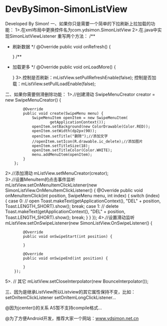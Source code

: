 # DevBySimon-SimonListView
Developed By Simon!
一、如果你只是需要一个简单的下拉刷新上拉加载的功能：
1>.在xml布局中更换控件名为com.ydsimon.SimonListView
2>.在.java中实现SimonListViewListener
  重写两个方法： 
  /**
  * 刷新数据
  */
  @Override
    public void onRefresh() {
        
    }
  /**
  * 加载更多
  */
   @Override
    public void onLoadMore() {
        
    }
3>.控制是否刷新：mListView.setPullRefreshEnable(false);
   控制是否加载：mListView.setPullLoadEnable(false);

二、如果你需要侧滑删除功能：
1>.//创建滑动
  SwipeMenuCreator creator = new SwipeMenuCreator() {

            @Override
            public void create(SwipeMenu menu) {
                SwipeMenuItem openItem = new SwipeMenuItem(
                        getApplicationContext());
                openItem.setBackground(new ColorDrawable(Color.RED));
                openItem.setWidth(dp2px(90));
                openItem.setTitle("删除");//添加文字
                //openItem.setIcon(R.drawable.ic_delete);//添加图片
                openItem.setTitleSize(18);
                openItem.setTitleColor(Color.WHITE);
                menu.addMenuItem(openItem);
            }
        };
2>.//添加滑动
  mListView.setMenuCreator(creator);   
3>.//设置MenuItem的点击事件监听
  mListView.setOnMenuItemClickListener(new SimonListView.OnMenuItemClickListener() {
            @Override
            public void onMenuItemClick(int position, SwipeMenu menu, int index) {
                switch (index) {
                    case 0:
                        // open
                        Toast.makeText(getApplicationContext(), "DEL" + position, Toast.LENGTH_SHORT).show();
                        break;
                    case 1:
                        // delete
                        Toast.makeText(getApplicationContext(), "DEL" + position, Toast.LENGTH_SHORT).show();
                        break;
                }
            }
        });
4>.//设置滑动监听
  mListView.setOnSwipeListener(new SimonListView.OnSwipeListener() {

            @Override
            public void onSwipeStart(int position) {

            }

            @Override
            public void onSwipeEnd(int position) {

            }
        });        
5>. // 其它
		mListView.setCloseInterpolator(new BounceInterpolator());   
		
三、因为是继承ListView所以Listview的其它属性保持不变，比如：setOnItemClickListener	setOnItemLongClickListener...




  @因为jcenter()的关系  AS暂不支持compile格式...
  
  @为了方便Android开发，推荐大家一个网站：www.ydsimon.net.cn
  
  
  
  
  
  
  
